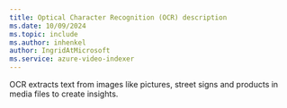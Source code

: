```yaml
---
title: Optical Character Recognition (OCR) description  
ms.date: 10/09/2024
ms.topic: include
ms.author: inhenkel
author: IngridAtMicrosoft
ms.service: azure-video-indexer
---
```


OCR extracts text from images like pictures, street signs and products in media files to create insights.
